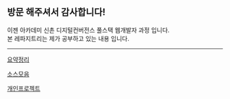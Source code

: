 ## 방문 해주셔서 감사합니다! 

이젠 아카데미 신촌 디지털컨버전스 풀스택 웹개발자 과정 입니다.   
본 레파지트리는 제가 공부하고 있는 내용 입니다.   
<hr>

[요약정리](https://github.com/haryoung1/Sungbin_webPro/tree/main/%EC%9A%94%EC%95%BD%EC%A0%95%EB%A6%AC)

[소스모음](https://github.com/haryoung1/Sungbin_webPro/tree/main/source)

[개인프로젝트](https://github.com/haryoung1/dentalproject)